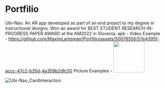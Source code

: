 # Portfilio

Ubi-Nao: An AR app developed as part of an end project to my degree in instructional designs. Won an award for BEST STUDENT RESEARCH-IN-PROGRESS PAPER AWARD at the KM2022 in Slovenia.
apk -
Video Example - https://github.com/MaximLantsman/Portfilio/assets/50078556/57e4395f-accc-47c2-b35d-4a358b2dfc50
Picture Examples -
<img src="[https://github.com/MaximLantsman/Portfilio/assets/50078556/b7a60a29-4d5a-4029-9ce0-9b45143f748f]" width="100" height="100">

![Ubi-Nao_CardInteraction](https://github.com/MaximLantsman/Portfilio/assets/50078556/b7a60a29-4d5a-4029-9ce0-9b45143f748f)







